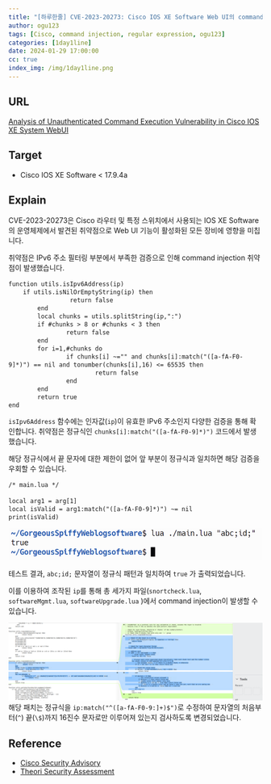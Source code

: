 ```yaml
---
title: "[하루한줄] CVE-2023-20273: Cisco IOS XE Software Web UI의 command injection 취약점"
author: ogu123
tags: [Cisco, command injection, regular expression, ogu123]
categories: [1day1line]
date: 2024-01-29 17:00:00
cc: true
index_img: /img/1day1line.png
---
```


## URL

[Analysis of Unauthenticated Command Execution Vulnerability in Cisco IOS XE System WebUI](https://paper.seebug.org/3073/)

## Target

- Cisco IOS XE Software < 17.9.4a

## Explain

CVE-2023-20273은 Cisco 라우터 및 특정 스위치에서 사용되는 IOS XE Software의 운영체제에서 발견된 취약점으로 Web UI 기능이 활성화된 모든 장비에 영향을 미칩니다.

취약점은 IPv6 주소 필터링 부분에서 부족한 검증으로 인해 command injection 취약점이 발생했습니다.


```
function utils.isIpv6Address(ip)
    if utils.isNilOrEmptyString(ip) then
                 return false
        end
        local chunks = utils.splitString(ip,":")
        if #chunks > 8 or #chunks < 3 then
                return false
        end
        for i=1,#chunks do
                if chunks[i] ~="" and chunks[i]:match("([a-fA-F0-9]*)") == nil and tonumber(chunks[i],16) <= 65535 then
                        return false
                end
        end
        return true
end
```
`isIpv6Address` 함수에는 인자값(`ip`)이 유효한 IPv6 주소인지 다양한 검증을 통해 확인합니다.
취약점은 정규식인 `chunks[i]:match("([a-fA-F0-9]*)")` 코드에서 발생했습니다.

해당 정규식에서 끝 문자에 대한 제한이 없어 앞 부분이 정규식과 일치하면 해당 검증을 우회할 수 있습니다.


```
/* main.lua */

local arg1 = arg[1]
local isValid = arg1:match("([a-fA-F0-9]*)") ~= nil
print(isValid)
```
![](cve-2023-20273/image1.png)

테스트 결과, `abc;id;` 문자열이 정규식 패턴과 일치하여 `true` 가 출력되었습니다.

이를 이용하여 조작된 `ip`를 통해 총 세가지 파일(`snortcheck.lua`, `softwareMgmt.lua`, `softwareUpgrade.lua` )에서 command injection이 발생할 수 있습니다.


![](cve-2023-20273/image2.png)
해당 패치는 정규식을 `ip:match("^([a-fA-F0-9:]+)$")`로 수정하여 문자열의 처음부터(`^`) 끝(`\$`)까지 16진수 문자로만 이루어져 있는지 검사하도록 변경되었습니다.



## Reference

- [Cisco Security Advisory](https://sec.cloudapps.cisco.com/security/center/content/CiscoSecurityAdvisory/cisco-sa-iosxe-webui-privesc-j22SaA4z)
- [Theori Security Assessment](https://blog.theori.io/2023-h2-hot-security-issue-case-ec54369d1886)